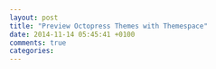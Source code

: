 ```yaml
---
layout: post
title: "Preview Octopress Themes with Themespace"
date: 2014-11-14 05:45:41 +0100
comments: true
categories: 
---
```

